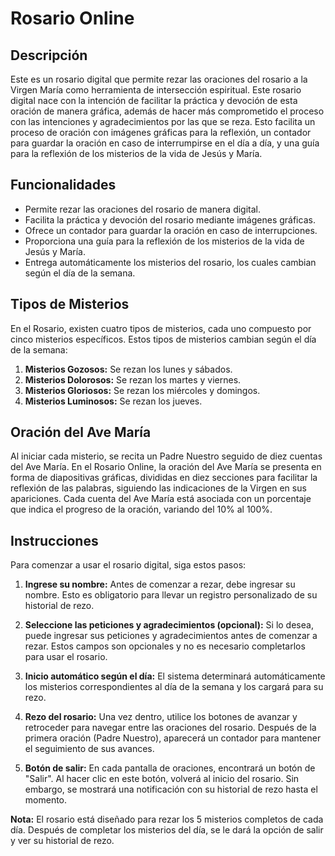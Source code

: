 # Rosario Online

## Descripción

Este es un rosario digital que permite rezar las oraciones del rosario a la Virgen María como herramienta de intersección espiritual. Este rosario digital nace con la intención de facilitar la práctica y devoción de esta oración de manera gráfica, además de hacer más comprometido el proceso con las intenciones y agradecimientos por las que se reza. Esto facilita un proceso de oración con imágenes gráficas para la reflexión, un contador para guardar la oración en caso de interrumpirse en el día a día, y una guía para la reflexión de los misterios de la vida de Jesús y María. 

## Funcionalidades

- Permite rezar las oraciones del rosario de manera digital.
- Facilita la práctica y devoción del rosario mediante imágenes gráficas.
- Ofrece un contador para guardar la oración en caso de interrupciones.
- Proporciona una guía para la reflexión de los misterios de la vida de Jesús y María.
- Entrega automáticamente los misterios del rosario, los cuales cambian según el día de la semana.

## Tipos de Misterios
En el Rosario, existen cuatro tipos de misterios, cada uno compuesto por cinco misterios específicos. Estos tipos de misterios cambian según el día de la semana:
1. **Misterios Gozosos:** Se rezan los lunes y sábados.
2. **Misterios Dolorosos:** Se rezan los martes y viernes.
3. **Misterios Gloriosos:** Se rezan los miércoles y domingos.
4. **Misterios Luminosos:** Se rezan los jueves.

## Oración del Ave María
Al iniciar cada misterio, se recita un Padre Nuestro seguido de diez cuentas del Ave María. En el Rosario Online, la oración del Ave María se presenta en forma de diapositivas gráficas, divididas en diez secciones para facilitar la reflexión de las palabras, siguiendo las indicaciones de la Virgen en sus apariciones.
Cada cuenta del Ave María está asociada con un porcentaje que indica el progreso de la oración, variando del 10% al 100%.


## Instrucciones

Para comenzar a usar el rosario digital, siga estos pasos:

1. **Ingrese su nombre:** Antes de comenzar a rezar, debe ingresar su nombre. Esto es obligatorio para llevar un registro personalizado de su historial de rezo.

2. **Seleccione las peticiones y agradecimientos (opcional):** Si lo desea, puede ingresar sus peticiones y agradecimientos antes de comenzar a rezar. Estos campos son opcionales y no es necesario completarlos para usar el rosario.

3. **Inicio automático según el día:** El sistema determinará automáticamente los misterios correspondientes al día de la semana y los cargará para su rezo.

4. **Rezo del rosario:** Una vez dentro, utilice los botones de avanzar y retroceder para navegar entre las oraciones del rosario. Después de la primera oración (Padre Nuestro), aparecerá un contador para mantener el seguimiento de sus avances.

5. **Botón de salir:** En cada pantalla de oraciones, encontrará un botón de "Salir". Al hacer clic en este botón, volverá al inicio del rosario. Sin embargo, se mostrará una notificación con su historial de rezo hasta el momento.

**Nota:** El rosario está diseñado para rezar los 5 misterios completos de cada día. Después de completar los misterios del día, se le dará la opción de salir y ver su historial de rezo.
